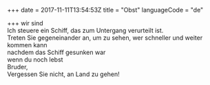 +++
date = 2017-11-11T13:54:53Z
title = "Obst"
languageCode = "de"

+++ 
wir sind   
Ich steuere ein Schiff, das zum Untergang verurteilt ist.    
Treten Sie gegeneinander an, um zu sehen, wer schneller und weiter kommen kann   
nachdem das Schiff gesunken war   
wenn du noch lebst   
Bruder,   
Vergessen Sie nicht, an Land zu gehen!
